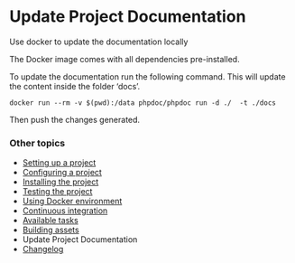 Update Project Documentation
============================

Use docker to update the documentation locally

The Docker image comes with all dependencies pre-installed.

To update the documentation run the following command. This will update
the content inside the folder ‘docs’.

```
docker run --rm -v $(pwd):/data phpdoc/phpdoc run -d ./  -t ./docs
```

Then push the changes generated.

### Other topics
- [Setting up a project](/docs/setting-up-project.md)
- [Configuring a project](/docs/configuring-project.md)
- [Installing the project](/docs/installing-project.md)
- [Testing the project](/docs/testing-project.md)
- [Using Docker environment](/docs/docker-environment.md)
- [Continuous integration](/docs/continuous-integration.md)
- [Available tasks](/docs/available-tasks.md)
- [Building assets](/docs/building-assets.md)
- Update Project Documentation
- [Changelog](/CHANGELOG.md)
